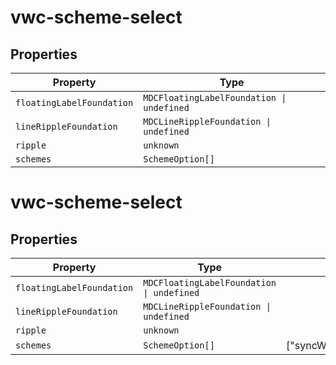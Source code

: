 # vwc-scheme-select

## Properties

| Property                  | Type                                      |
|---------------------------|-------------------------------------------|
| `floatingLabelFoundation` | `MDCFloatingLabelFoundation \| undefined` |
| `lineRippleFoundation`    | `MDCLineRippleFoundation \| undefined`    |
| `ripple`                  | `unknown`                                 |
| `schemes`                 | `SchemeOption[]`                          |


# vwc-scheme-select

## Properties

| Property                  | Type                                      | Default                               |
|---------------------------|-------------------------------------------|---------------------------------------|
| `floatingLabelFoundation` | `MDCFloatingLabelFoundation \| undefined` |                                       |
| `lineRippleFoundation`    | `MDCLineRippleFoundation \| undefined`    |                                       |
| `ripple`                  | `unknown`                                 |                                       |
| `schemes`                 | `SchemeOption[]`                          | ["syncWithOSSettings","light","dark"] |
